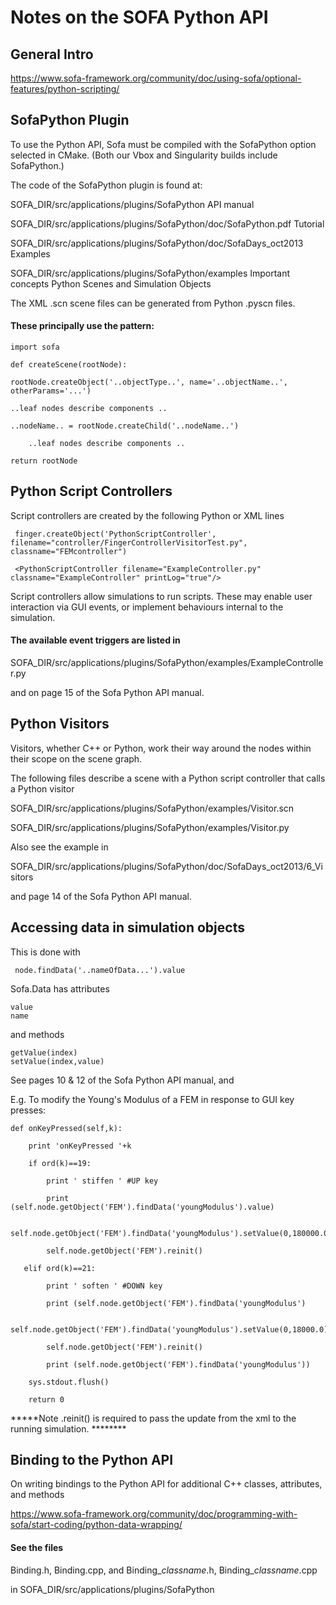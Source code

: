 # Notes on the SOFA Python API

## General Intro

https://www.sofa-framework.org/community/doc/using-sofa/optional-features/python-scripting/


## SofaPython Plugin

To use the Python API, Sofa must be compiled with the SofaPython option selected in CMake. (Both our Vbox and Singularity builds include SofaPython.)

The code of the SofaPython plugin is found at:

SOFA_DIR/src/applications/plugins/SofaPython
API manual

SOFA_DIR/src/applications/plugins/SofaPython/doc/SofaPython.pdf
Tutorial

SOFA_DIR/src/applications/plugins/SofaPython/doc/SofaDays_oct2013
Examples

SOFA_DIR/src/applications/plugins/SofaPython/examples
Important concepts
Python Scenes and Simulation Objects

The XML .scn scene files can be generated from Python .pyscn files.

#### These principally use the pattern:

	import sofa

	def createScene(rootNode):

    rootNode.createObject('..objectType..', name='..objectName..', otherParams='...')

   	..leaf nodes describe components ..

    ..nodeName.. = rootNode.createChild('..nodeName..')

        ..leaf nodes describe components ..

  	return rootNode


## Python Script Controllers

Script controllers are created by the following Python or XML lines

     finger.createObject('PythonScriptController', filename="controller/FingerControllerVisitorTest.py", classname="FEMcontroller")

     <PythonScriptController filename="ExampleController.py" classname="ExampleController" printLog="true"/>

Script controllers allow simulations to run scripts. These may enable user interaction via GUI events, or implement behaviours internal to the simulation.

#### The available event triggers are listed in

SOFA_DIR/src/applications/plugins/SofaPython/examples/ExampleController.py

and on page 15 of the Sofa Python API manual.


## Python Visitors

Visitors, whether C++ or Python, work their way around the nodes within their scope on the scene graph.

The following files describe a scene with a Python script controller that calls a Python visitor

SOFA_DIR/src/applications/plugins/SofaPython/examples/Visitor.scn

SOFA_DIR/src/applications/plugins/SofaPython/examples/Visitor.py

Also see the example in

SOFA_DIR/src/applications/plugins/SofaPython/doc/SofaDays_oct2013/6_Visitors

and page 14 of the Sofa Python API manual.


## Accessing data in simulation objects

This is done with

     node.findData('..nameOfData...').value

Sofa.Data has attributes 

    value
    name

and methods

    getValue(index)
    setValue(index,value)

See pages 10 & 12 of the Sofa Python API manual, and 


E.g. To modify the Young's Modulus of a FEM in response to GUI key presses: 

    def onKeyPressed(self,k):

        print 'onKeyPressed '+k

        if ord(k)==19:

            print ' stiffen ' #UP key

            print (self.node.getObject('FEM').findData('youngModulus').value)

            self.node.getObject('FEM').findData('youngModulus').setValue(0,180000.0)

            self.node.getObject('FEM').reinit()

       elif ord(k)==21:

            print ' soften ' #DOWN key

            print (self.node.getObject('FEM').findData('youngModulus')

            self.node.getObject('FEM').findData('youngModulus').setValue(0,18000.0)

            self.node.getObject('FEM').reinit()

            print (self.node.getObject('FEM').findData('youngModulus'))

        sys.stdout.flush()

        return 0

*****Note  .reinit()  is required to pass the update from the xml to the running simulation. ********


## Binding to the Python API

On writing bindings to the Python API for additional C++ classes, attributes, and methods

https://www.sofa-framework.org/community/doc/programming-with-sofa/start-coding/python-data-wrapping/

#### See the files

Binding.h, Binding.cpp, and Binding_*classname*.h, Binding_*classname*.cpp

in SOFA_DIR/src/applications/plugins/SofaPython





